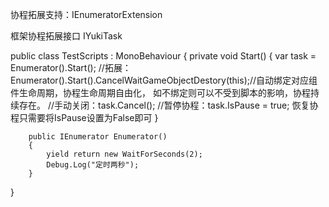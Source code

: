 协程拓展支持：IEnumeratorExtension

框架协程拓展接口 IYukiTask

public class TestScripts : MonoBehaviour
{
       private void Start()
        {
            var task =  Enumerator().Start();
            //拓展：Enumerator().Start().CancelWaitGameObjectDestory(this);//自动绑定对应组件生命周期，协程生命周期自由化，
                      如不绑定则可以不受到脚本的影响，协程持续存在。
            //手动关闭：task.Cancel();
            //暂停协程：task.IsPause = true;  恢复协程只需要将IsPause设置为False即可
        }

        public IEnumerator Enumerator()
        {
            yield return new WaitForSeconds(2);
            Debug.Log("定时两秒");
        }

}

	